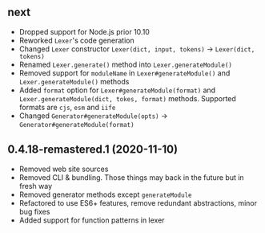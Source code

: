 ## next

- Dropped support for Node.js prior 10.10
- Reworked `Lexer`'s code generation
- Changed `Lexer` constructor `Lexer(dict, input, tokens)` → `Lexer(dict, tokens)`
- Renamed `Lexer.generate()` method into `Lexer.generateModule()`
- Removed support for `moduleName` in `Lexer#generateModule()` and `Lexer.generateModule()` methods
- Added `format` option for `Lexer#generateModule(format)` and `Lexer.generateModule(dict, tokes, format)` methods. Supported formats are `cjs`, `esm` and `iife`
- Changed `Generator#generateModule(opts)` → `Generator#generateModule(format)`

## 0.4.18-remastered.1 (2020-11-10)

- Removed web site sources
- Removed CLI & bundling. Those things may back in the future but in fresh way
- Removed generator methods except `generateModule`
- Refactored to use ES6+ features, remove redundant abstractions, minor bug fixes
- Added support for function patterns in lexer
